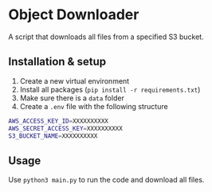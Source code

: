 # Object Downloader

A script that downloads all files from a specified S3 bucket.

## Installation & setup

1. Create a new virtual environment
2. Install all packages (`pip install -r requirements.txt`)
3. Make sure there is a `data` folder
4. Create a `.env` file with the following structure

```sh
AWS_ACCESS_KEY_ID=XXXXXXXXXX
AWS_SECRET_ACCESS_KEY=XXXXXXXXXX
S3_BUCKET_NAME=XXXXXXXXXX
```

## Usage

Use `python3 main.py` to run the code and download all files.

